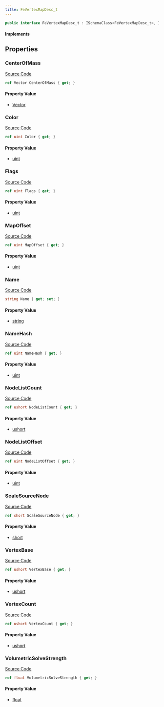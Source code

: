 ```yaml
---
title: FeVertexMapDesc_t
---
```


```csharp
public interface FeVertexMapDesc_t : ISchemaClass<FeVertexMapDesc_t>, ISchemaField, ISchemaClass, INativeHandle
```

#### Implements

## Properties

### CenterOfMass

[Source Code](https://github.com/swiftly-solution/swiftlys2/blob/main/managed/src/SwiftlyS2.Generated/Schemas/Interfaces/FeVertexMapDesc_t.cs#L33)

```csharp
ref Vector CenterOfMass { get; }
```

#### Property Value

- [Vector](/docs/api/shared/natives/vector)

### Color

[Source Code](https://github.com/swiftly-solution/swiftlys2/blob/main/managed/src/SwiftlyS2.Generated/Schemas/Interfaces/FeVertexMapDesc_t.cs#L21)

```csharp
ref uint Color { get; }
```

#### Property Value

- [uint](https://learn.microsoft.com/dotnet/api/system.uint32)

### Flags

[Source Code](https://github.com/swiftly-solution/swiftlys2/blob/main/managed/src/SwiftlyS2.Generated/Schemas/Interfaces/FeVertexMapDesc_t.cs#L23)

```csharp
ref uint Flags { get; }
```

#### Property Value

- [uint](https://learn.microsoft.com/dotnet/api/system.uint32)

### MapOffset

[Source Code](https://github.com/swiftly-solution/swiftlys2/blob/main/managed/src/SwiftlyS2.Generated/Schemas/Interfaces/FeVertexMapDesc_t.cs#L29)

```csharp
ref uint MapOffset { get; }
```

#### Property Value

- [uint](https://learn.microsoft.com/dotnet/api/system.uint32)

### Name

[Source Code](https://github.com/swiftly-solution/swiftlys2/blob/main/managed/src/SwiftlyS2.Generated/Schemas/Interfaces/FeVertexMapDesc_t.cs#L17)

```csharp
string Name { get; set; }
```

#### Property Value

- [string](https://learn.microsoft.com/dotnet/api/system.string)

### NameHash

[Source Code](https://github.com/swiftly-solution/swiftlys2/blob/main/managed/src/SwiftlyS2.Generated/Schemas/Interfaces/FeVertexMapDesc_t.cs#L19)

```csharp
ref uint NameHash { get; }
```

#### Property Value

- [uint](https://learn.microsoft.com/dotnet/api/system.uint32)

### NodeListCount

[Source Code](https://github.com/swiftly-solution/swiftlys2/blob/main/managed/src/SwiftlyS2.Generated/Schemas/Interfaces/FeVertexMapDesc_t.cs#L39)

```csharp
ref ushort NodeListCount { get; }
```

#### Property Value

- [ushort](https://learn.microsoft.com/dotnet/api/system.uint16)

### NodeListOffset

[Source Code](https://github.com/swiftly-solution/swiftlys2/blob/main/managed/src/SwiftlyS2.Generated/Schemas/Interfaces/FeVertexMapDesc_t.cs#L31)

```csharp
ref uint NodeListOffset { get; }
```

#### Property Value

- [uint](https://learn.microsoft.com/dotnet/api/system.uint32)

### ScaleSourceNode

[Source Code](https://github.com/swiftly-solution/swiftlys2/blob/main/managed/src/SwiftlyS2.Generated/Schemas/Interfaces/FeVertexMapDesc_t.cs#L37)

```csharp
ref short ScaleSourceNode { get; }
```

#### Property Value

- [short](https://learn.microsoft.com/dotnet/api/system.int16)

### VertexBase

[Source Code](https://github.com/swiftly-solution/swiftlys2/blob/main/managed/src/SwiftlyS2.Generated/Schemas/Interfaces/FeVertexMapDesc_t.cs#L25)

```csharp
ref ushort VertexBase { get; }
```

#### Property Value

- [ushort](https://learn.microsoft.com/dotnet/api/system.uint16)

### VertexCount

[Source Code](https://github.com/swiftly-solution/swiftlys2/blob/main/managed/src/SwiftlyS2.Generated/Schemas/Interfaces/FeVertexMapDesc_t.cs#L27)

```csharp
ref ushort VertexCount { get; }
```

#### Property Value

- [ushort](https://learn.microsoft.com/dotnet/api/system.uint16)

### VolumetricSolveStrength

[Source Code](https://github.com/swiftly-solution/swiftlys2/blob/main/managed/src/SwiftlyS2.Generated/Schemas/Interfaces/FeVertexMapDesc_t.cs#L35)

```csharp
ref float VolumetricSolveStrength { get; }
```

#### Property Value

- [float](https://learn.microsoft.com/dotnet/api/system.single)

